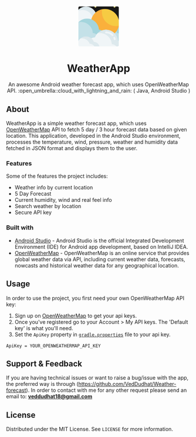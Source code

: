 <p align="center">
  <img width="110" height="auto" src="./images/logo.png" alt="logo">
</p>

<h1 align="center">WeatherApp</h1>

<p align="center">An awesome Android weather forecast app, which uses OpenWeatherMap API. :open_umbrella::cloud_with_lightning_and_rain: ( Java, Android Studio ) </p>

## About

WeatherApp is a simple weather forecast app, which uses [OpenWeatherMap](https://openweathermap.org/) API to fetch 5 day / 3 hour forecast data based on given location. This application, developed in the Android Studio environment, processes the temperature, wind, pressure, weather and humidity data fetched in JSON format and displays them to the user.

### Features
Some of the features the project includes:

- Weather info by current location
- 5 Day Forecast
- Current humidity, wind and real feel info
- Search weather by location
- Secure API key

### Built with

- [Android Studio](https://developer.android.com/studio) - Android Studio is the official Integrated Development Environment (IDE) for Android app development, based on IntelliJ IDEA.
- [OpenWeatherMap](https://openweathermap.org/) - OpenWeatherMap is an online service that provides global weather data via API, including current weather data, forecasts, nowcasts and historical weather data for any geographical location.

## Usage

In order to use the project, you first need your own OpenWeatherMap API key:

1. Sign up on [OpenWeatherMap](https://openweathermap.org/) to get your api keys.
2. Once you've registered go to your Account > My API keys. The 'Default key' is what you'll need.
3. Set the `ApiKey` property in [`gradle.properties`](./gradle.properties) file to your api key.
```properties
ApiKey = YOUR_OPENWEATHERMAP_API_KEY
```
## Support & Feedback
If you are having technical issues or want to raise a bug/issue with the app, the preferred way is through (https://github.com/VedDudhat/Weather-forecast). In order to contact with me for any other request please send an email to: **veddudhat18@gmail.com**

## License

Distributed under the MIT License. See `LICENSE` for more information.

